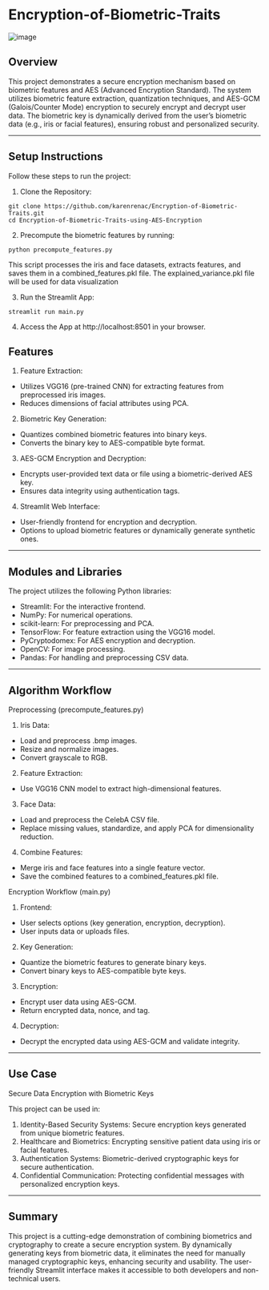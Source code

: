 # Encryption-of-Biometric-Traits

![image](https://github.com/user-attachments/assets/242e8264-9c3b-431d-a237-bc20bec7f6f1)

## Overview
This project demonstrates a secure encryption mechanism based on biometric features and AES (Advanced Encryption Standard). The system utilizes biometric feature extraction, quantization techniques, and AES-GCM (Galois/Counter Mode) encryption to securely encrypt and decrypt user data. The biometric key is dynamically derived from the user’s biometric data (e.g., iris or facial features), ensuring robust and personalized security.
________________________________________
## Setup Instructions
Follow these steps to run the project:
1. Clone the Repository:
```
git clone https://github.com/karenrenac/Encryption-of-Biometric-Traits.git
cd Encryption-of-Biometric-Traits-using-AES-Encryption
```
2. Precompute the biometric features by running:
```
python precompute_features.py
```
This script processes the iris and face datasets, extracts features, and saves them in a combined_features.pkl file. The explained_variance.pkl file will be used for data visualization

3. Run the Streamlit App:
```
streamlit run main.py
```
4. Access the App at http://localhost:8501 in your browser.


## Features
1.	Feature Extraction:
*	Utilizes VGG16 (pre-trained CNN) for extracting features from preprocessed iris images.
*	Reduces dimensions of facial attributes using PCA.

2.	Biometric Key Generation:
*	Quantizes combined biometric features into binary keys.
*	Converts the binary key to AES-compatible byte format.

3.	AES-GCM Encryption and Decryption:
*	Encrypts user-provided text data or file using a biometric-derived AES key.
*	Ensures data integrity using authentication tags.

4.	Streamlit Web Interface:
*	User-friendly frontend for encryption and decryption.
*	Options to upload biometric features or dynamically generate synthetic ones.
________________________________________
## Modules and Libraries

The project utilizes the following Python libraries:

* Streamlit: For the interactive frontend.
* NumPy: For numerical operations.
* scikit-learn: For preprocessing and PCA.
* TensorFlow: For feature extraction using the VGG16 model.
* PyCryptodomex: For AES encryption and decryption.
* OpenCV: For image processing.
* Pandas: For handling and preprocessing CSV data.

________________________________________
## Algorithm Workflow

Preprocessing (precompute_features.py)
1. Iris Data:
* Load and preprocess .bmp images.
* Resize and normalize images.
* Convert grayscale to RGB.
2. Feature Extraction:
* Use VGG16 CNN model to extract high-dimensional features.
3. Face Data:
* Load and preprocess the CelebA CSV file.
* Replace missing values, standardize, and apply PCA for dimensionality reduction.
4. Combine Features:
* Merge iris and face features into a single feature vector.
* Save the combined features to a combined_features.pkl file.

Encryption Workflow (main.py)
1. Frontend:
* User selects options (key generation, encryption, decryption).
* User inputs data or uploads files.
2. Key Generation:
* Quantize the biometric features to generate binary keys.
* Convert binary keys to AES-compatible byte keys.
3. Encryption:
* Encrypt user data using AES-GCM.
* Return encrypted data, nonce, and tag.
4. Decryption:
* Decrypt the encrypted data using AES-GCM and validate integrity.
________________________________________
## Use Case

Secure Data Encryption with Biometric Keys

This project can be used in:
1.	Identity-Based Security Systems: Secure encryption keys generated from unique biometric features.
2.	Healthcare and Biometrics: Encrypting sensitive patient data using iris or facial features.
3.	Authentication Systems: Biometric-derived cryptographic keys for secure authentication.
4.	Confidential Communication: Protecting confidential messages with personalized encryption keys.

________________________________________
## Summary

This project is a cutting-edge demonstration of combining biometrics and cryptography to create a secure encryption system. By dynamically generating keys from biometric data, it eliminates the need for manually managed cryptographic keys, enhancing security and usability. The user-friendly Streamlit interface makes it accessible to both developers and non-technical users.
